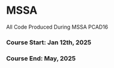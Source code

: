 # MSSA
All Code Produced During MSSA PCAD16 
### Course Start: Jan 12th, 2025
### Course End: May, 2025
